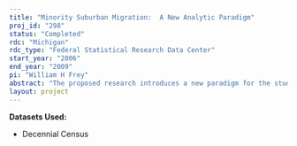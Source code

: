 ```yaml
---
title: "Minority Suburban Migration:  A New Analytic Paradigm"
proj_id: "298"
status: "Completed"
rdc: "Michigan"
rdc_type: "Federal Statistical Research Data Center"
start_year: "2006"
end_year: "2009"
pi: "William H Frey"
abstract: "The proposed research introduces a new paradigm for the study of minority migration within metropolitan areas that goes beyond the “black-white, city-suburb” typology, which characterizes most of the detailed census migration analyses to date. This study takes cognizance of two developments. First, immigration and the recent foreign-born population have increased significantly over the past two decades, creating a broader mix of race and ethnic minorities. Their movement, both into and within the metropolitan area, requires a new understanding of race-based migration dynamics of the central city and within the suburbs.  This study develops such a paradigm, which explicitly recognizes new immigrant minorities and their migration components; as well as the heterogeneity of community types that have developed within the suburbs. Using a comparative metropolitan framework based on the 25 largest metropolitan areas, this research will show how race and ethnic immigrant/native migration processes vary across zones of suburban communities and central cities and how they are shaped by these areas’ and their metropolitan areas’ sociodemographic and structural features. This study will develop a new multicategory typology and operationalize it within the 25 largest core based metropolitan statistical areas to be identified in 2003 by the Office of Management and Budget. It will also employ this typology in an analysis of intrametropolitan migration processes for these metropolitan areas, toward assessing the analytic utility of the typology."
layout: project
---
```


**Datasets Used:**

  - Decennial Census 

